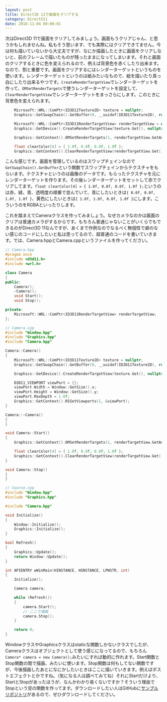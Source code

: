 ```yaml
---
layout: post
title: Direct3D 11で画面をクリアする
category: DirectX11
date: 2018-11-04 00:00:01
---
```


次はDirect3D 11で画面をクリアしてみましょう。画面もうクリアじゃん、と思うかもしれませんね。私もそう思います、でも実際にはクリアできてません。今は何も描いていないから大丈夫ですが、なにか描画したときに画面をクリアしないと、前のフレームで描いたものが残ったままになってしまいます。それと画面のクリアするときに色を変えられるので、例えば背景色を赤くしたり出来ます。なので、割と重要です。画面をクリアするにはレンダーターゲットというものを使います。レンダーターゲットというのは紙みたいなもので、絵を描いたり真っ白にしたり出来るやつです。`CreateRenderTargetView`でレンダーターゲットを作って、`OMSetRenderTargets`で使うレンダーターゲットを設定して、`ClearRenderTargetView`でレンダーターゲットをまっさらにします。このときに背景色を変えられます。

``` cpp
    Microsoft::WRL::ComPtr<ID3D11Texture2D> texture = nullptr;
    Graphics::GetSwapChain().GetBuffer(0, __uuidof(ID3D11Texture2D), reinterpret_cast<void**>(texture.GetAddressOf()));

    Microsoft::WRL::ComPtr<ID3D11RenderTargetView> renderTargetView = nullptr;
    Graphics::GetDevice().CreateRenderTargetView(texture.Get(), nullptr, renderTargetView.GetAddressOf());

    Graphics::GetContext().OMSetRenderTargets(1, renderTargetView.GetAddressOf(), nullptr);

    float clearColor[4] = { 1.0f, 0.0f, 0.0f, 1.0f };
    Graphics::GetContext().ClearRenderTargetView(renderTargetView.Get(), clearColor);
```

こんな感じです。画面を管理しているのはスワップチェインなので`GetSwapChain().GetBuffer`という関数でスワップチェインからテクスチャをもらいます。テクスチャというのは画像のデータです。もらったテクスチャを元にレンダーターゲットを作ります。その後レンダーターゲットをセットして赤でクリアしてます。`float clearColor[4] = { 1.0f, 0.0f, 0.0f, 1.0f };`というのは赤、緑、青、透明度の順番で並んでいて、青にしたいときは`{ 0.0f, 0.0f, 1.0f, 1.0f }`、黄色にしたいときは`{ 1.0f, 1.0f, 0.0f, 1.0f }`にします。こういうのをRGBAといったりします。

これを踏まえてCameraクラスを作ってみましょう。なぜカメラなのかは画面のクリアは普通カメラがするからです。もちろん普通じゃないことがいくらでもできるのがDirect3D 11なんですが、あくまで作例なのでなるべく無個性で癖のない感じのコードにしたいと私は思ってるので、超普通のコードを書いていきます。では、Camera.hppとCamera.cppというファイルを作ってください。

``` cpp
// Camera.hpp
#pragma once
#include <d3d11.h>
#include <wrl.h>

class Camera
{
public:
    Camera();
    ~Camera();
    void Start();
    void Stop();

private:
    Microsoft::WRL::ComPtr<ID3D11RenderTargetView> renderTargetView;
};
```

``` cpp
// Camera.cpp
#include "Window.hpp"
#include "Graphics.hpp"
#include "Camera.hpp"

Camera::Camera()
{
    Microsoft::WRL::ComPtr<ID3D11Texture2D> texture = nullptr;
    Graphics::GetSwapChain().GetBuffer(0, __uuidof(ID3D11Texture2D), reinterpret_cast<void**>(texture.GetAddressOf()));

    Graphics::GetDevice().CreateRenderTargetView(texture.Get(), nullptr, renderTargetView.GetAddressOf());

    D3D11_VIEWPORT viewPort = {};
    viewPort.Width = Window::GetSize().x;
    viewPort.Height = Window::GetSize().y;
    viewPort.MaxDepth = 1.0f;
    Graphics::GetContext().RSSetViewports(1, &viewPort);
}

Camera::~Camera()
{
}

void Camera::Start()
{
    Graphics::GetContext().OMSetRenderTargets(1, renderTargetView.GetAddressOf(), nullptr);

    float clearColor[4] = { 1.0f, 0.0f, 0.0f, 1.0f };
    Graphics::GetContext().ClearRenderTargetView(renderTargetView.Get(), clearColor);
}

void Camera::Stop()
{
}
```

``` cpp
// Source.cpp
#include "Window.hpp"
#include "Graphics.hpp"

#include "Camera.hpp"

void Initialize()
{
    Window::Initialize();
    Graphics::Initialize();
}

bool Refresh()
{
    Graphics::Update();
    return Window::Update();
}

int APIENTRY wWinMain(HINSTANCE, HINSTANCE, LPWSTR, int)
{
    Initialize();

    Camera camera;

    while (Refresh())
    {
        camera.Start();
        // ここで描画
        camera.Stop();
    }

    return 0;
}
```

WindowクラスやGraphicsクラスはstaticな関数しかないクラスでしたが、Cameraクラスはオブジェクトとして使う感じになってるので、もちろん`Camera* camera = new Camera();`みたいにすれば動的に作れます。Start関数とStop関数の間で描画、みたいに使います。Stop関数は何もしてない関数ですが、今後描画したあとになにかしたいときはここに描いていきます。例えばポストエフェクトとかですね。（気になる人は調べてみてね）それにStartだけより、StartとStopがあったほうが、なんかわかり易くないですか？そういう理由でStopという空の関数を作ってます。ダウンロードしたい人はGitHubに[サンプルリポジトリ](https://github.com/itukikikuti/DirectX11Sample)があるので、ぜひダウンロードしてください。
